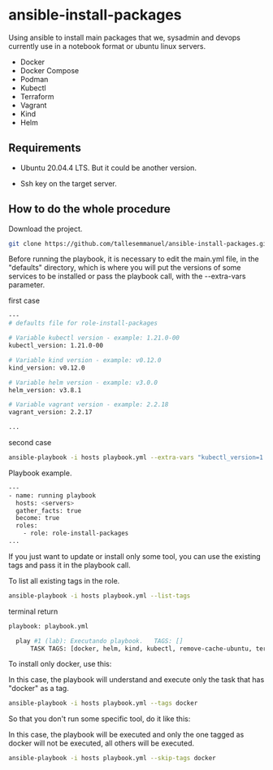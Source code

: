 # ansible-install-packages

Using ansible to install main packages that we, sysadmin and devops currently use in a notebook format or ubuntu linux servers.

- Docker
- Docker Compose
- Podman
- Kubectl
- Terraform
- Vagrant
- Kind
- Helm

## Requirements

- Ubuntu 20.04.4 LTS. But it could be another version.

- Ssh key on the target server.

## How to do the whole procedure

Download the project.

```bash
git clone https://github.com/tallesemmanuel/ansible-install-packages.git
```

Before running the playbook, it is necessary to edit the main.yml file, in the "defaults" directory, which is where you will put the versions of some services to be installed or pass the playbook call, with the --extra-vars parameter.

first case

```bash
---
# defaults file for role-install-packages

# Variable kubectl version - example: 1.21.0-00
kubectl_version: 1.21.0-00

# Variable kind version - example: v0.12.0
kind_version: v0.12.0

# Variable helm version - example: v3.0.0
helm_version: v3.8.1

# Variable vagrant version - example: 2.2.18
vagrant_version: 2.2.17

...
```
second case

```bash
ansible-playbook -i hosts playbook.yml --extra-vars "kubectl_version=1.21.0-00"
```

Playbook example.

```bash
---
- name: running playbook
  hosts: <servers>
  gather_facts: true
  become: true
  roles:
    - role: role-install-packages
...
```

If you just want to update or install only some tool, you can use the existing tags and pass it in the playbook call.

To list all existing tags in the role.

```bash
ansible-playbook -i hosts playbook.yml --list-tags
```

terminal return

```bash
playbook: playbook.yml

  play #1 (lab): Executando playbook.   TAGS: []
      TASK TAGS: [docker, helm, kind, kubectl, remove-cache-ubuntu, terraform, update-ubuntu, upgrade-ubuntu, vagrant, install-packages-ubuntu]
```

To install only docker, use this: 

In this case, the playbook will understand and execute only the task that has "docker" as a tag.

```bash
ansible-playbook -i hosts playbook.yml --tags docker
```

So that you don't run some specific tool, do it like this:

In this case, the playbook will be executed and only the one tagged as docker will not be executed, all others will be executed.

```bash
ansible-playbook -i hosts playbook.yml --skip-tags docker
```



